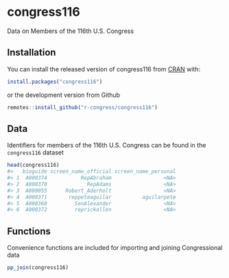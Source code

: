
<!-- README.md is generated from README.Rmd. Please edit that file -->

# congress116

<!-- badges: start -->

<!-- badges: end -->

Data on Members of the 116th U.S. Congress

## Installation

You can install the released version of congress116 from
[CRAN](https://CRAN.R-project.org) with:

``` r
install.packages("congress116")
```

or the development version from Github

``` r
remotes::install_github("r-congress/congress116")
```

## Data

Identifiers for members of the 116th U.S. Congress can be found in the
`congress116` dataset

``` r
head(congress116)
#>   bioguide screen_name_official screen_name_personal
#> 1  A000374           RepAbraham                 <NA>
#> 2  A000370             RepAdams                 <NA>
#> 3  A000055      Robert_Aderholt                 <NA>
#> 4  A000371       reppeteaguilar          aguilarpete
#> 5  A000360         SenAlexander                 <NA>
#> 6  A000372         reprickallen                 <NA>
```

## Functions

Convenience functions are included for importing and joining
Congressional data

``` r
pp_join(congress116)
```
